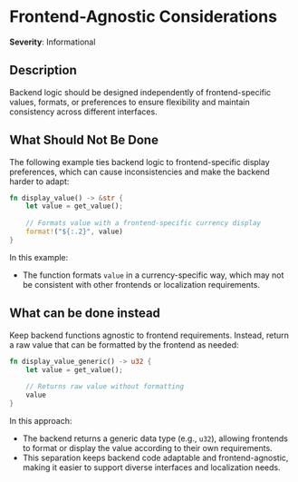 # Frontend-Agnostic Considerations

**Severity**: Informational

## Description

Backend logic should be designed independently of frontend-specific values, formats, or preferences to ensure
flexibility and maintain consistency across different interfaces.

## What Should Not Be Done

The following example ties backend logic to frontend-specific display preferences, which can cause inconsistencies and
make the backend harder to adapt:

```rust
fn display_value() -> &str {
    let value = get_value();
    
    // Formats value with a frontend-specific currency display
    format!("${:.2}", value)
}
```

In this example:

- The function formats `value` in a currency-specific way, which may not be consistent with other frontends or
  localization requirements.

## What can be done instead

Keep backend functions agnostic to frontend requirements. Instead, return a raw value that can be formatted by the
frontend as needed:

```rust
fn display_value_generic() -> u32 {
    let value = get_value();
    
    // Returns raw value without formatting
    value
}
```

In this approach:

- The backend returns a generic data type (e.g., `u32`), allowing frontends to format or display the value according to
  their own requirements.
- This separation keeps backend code adaptable and frontend-agnostic, making it easier to support diverse interfaces and
  localization needs.
